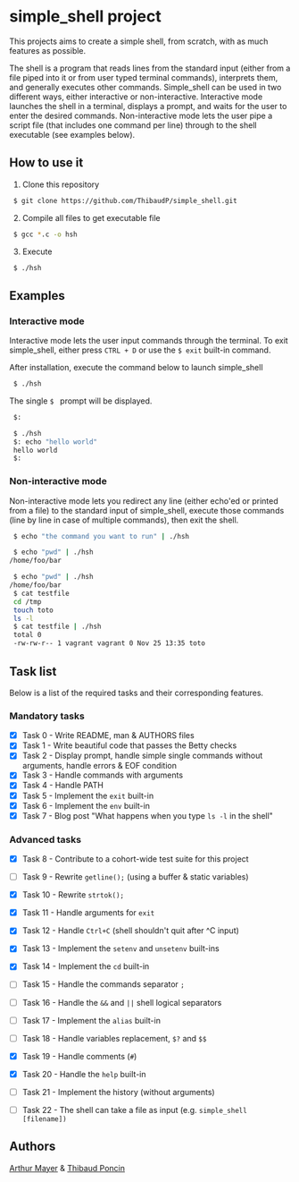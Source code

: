 # simple_shell project

This projects aims to create a simple shell, from scratch, with as much features as possible.

The shell is a program that reads lines from the standard input (either from a file piped into it or from user typed terminal commands), interprets them, and generally executes other commands.
Simple_shell can be used in two different ways, either interactive or non-interactive. Interactive mode launches the shell in a terminal, displays a prompt, and waits for the user to enter the desired commands. Non-interactive mode lets the user pipe a script file (that includes one command per line) through to the shell executable (see examples below).

## How to use it

1. Clone this repository

```bash
 $ git clone https://github.com/ThibaudP/simple_shell.git
```

2. Compile all files to get executable file

```bash
 $ gcc *.c -o hsh
```

3. Execute

```bash
 $ ./hsh
```

## Examples

### Interactive mode

Interactive mode lets the user input commands through the terminal.
To exit simple_shell, either press ```CTRL + D``` or use the ```$ exit``` built-in command.

After installation, execute the command below to launch simple_shell

```bash
 $ ./hsh
```

The single ``$ `` prompt will be displayed.
```bash
 $:
```

```bash
 $ ./hsh
 $: echo "hello world"
 hello world
 $:
```

### Non-interactive mode

Non-interactive mode lets you redirect any line (either echo'ed or printed from a file) to the standard input of simple_shell, execute those commands (line by line in case of multiple commands), then exit the shell.

```bash
 $ echo "the command you want to run" | ./hsh
```

```bash
 $ echo "pwd" | ./hsh
/home/foo/bar
```


```bash
 $ echo "pwd" | ./hsh
/home/foo/bar
 $ cat testfile
 cd /tmp
 touch toto
 ls -l
 $ cat testfile | ./hsh
 total 0
 -rw-rw-r-- 1 vagrant vagrant 0 Nov 25 13:35 toto
```

## Task list

Below is a list of the required tasks and their corresponding features.

### Mandatory tasks

- [x] Task 0 - Write README, man & AUTHORS files
- [x] Task 1 - Write beautiful code that passes the Betty checks
- [x] Task 2 - Display prompt, handle simple single commands without arguments, handle errors & EOF condition
- [x] Task 3 - Handle commands with arguments
- [x] Task 4 - Handle PATH
- [x] Task 5 - Implement the ``exit`` built-in
- [x] Task 6 - Implement the ``env`` built-in
- [x] Task 7 - Blog post "What happens when you type ``ls -l`` in the shell"

### Advanced tasks

- [x] Task 8 - Contribute to a cohort-wide test suite for this project
- [ ] Task 9 - Rewrite ``getline();`` (using a buffer & static variables)
- [x] Task 10 - Rewrite ``strtok();``
- [x] Task 11 - Handle arguments for ``exit``
- [x] Task 12 - Handle ``Ctrl+C`` (shell shouldn't quit after ^C input)
- [x] Task 13 - Implement the ``setenv`` and ``unsetenv`` built-ins
- [x] Task 14 - Implement the ``cd`` built-in
- [ ] Task 15 - Handle the commands separator ``;``
- [ ] Task 16 - Handle the ``&&`` and ``||`` shell logical separators
- [ ] Task 17 - Implement the ``alias`` built-in
- [ ] Task 18 - Handle variables replacement, ``$?`` and ``$$``
- [x] Task 19 - Handle comments (``#``)
- [x] Task 20 - Handle the ``help`` built-in
- [ ] Task 21 - Implement the history (without arguments)
- [ ] Task 22 - The shell can take a file as input (e.g. ``simple_shell [filename])``


## Authors
[Arthur Mayer](https://www.github.com/Zarathustra) & [Thibaud Poncin](http://www.github.com/ThibaudP)
